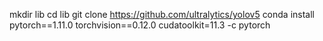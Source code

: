 mkdir lib
cd lib
git clone https://github.com/ultralytics/yolov5
conda install pytorch==1.11.0 torchvision==0.12.0  cudatoolkit=11.3 -c pytorch